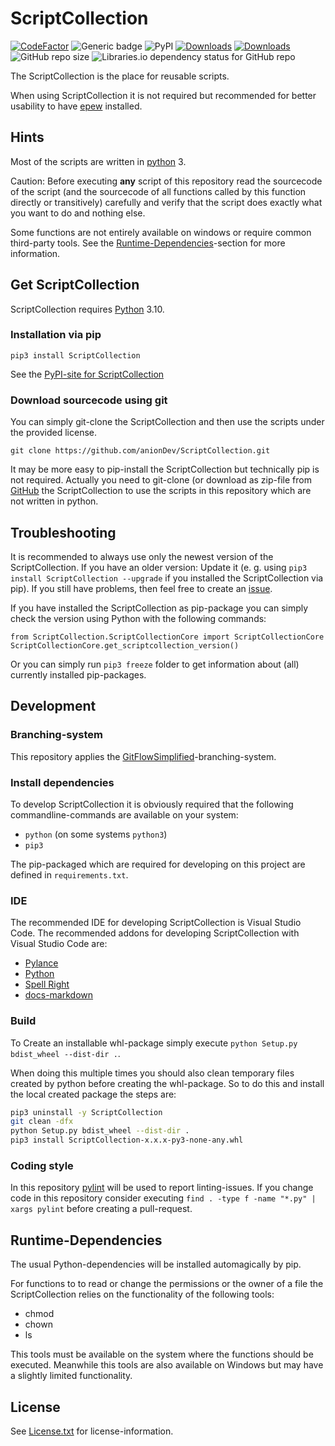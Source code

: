 # ScriptCollection

[![CodeFactor](https://www.codefactor.io/repository/github/aniondev/scriptcollection/badge/main)](https://www.codefactor.io/repository/github/aniondev/scriptcollection/overview/main)
![Generic badge](https://img.shields.io/badge/coverage-1%25-green)
![PyPI](https://img.shields.io/pypi/v/ScriptCollection)
[![Downloads](https://pepy.tech/badge/scriptcollection)](https://pepy.tech/project/scriptcollection)
[![Downloads](https://pepy.tech/badge/scriptcollection/month)](https://pepy.tech/project/scriptcollection)
![GitHub repo size](https://img.shields.io/github/repo-size/anionDev/ScriptCollection)
![Libraries.io dependency status for GitHub repo](https://img.shields.io/librariesio/github/anionDev/ScriptCollection)

The ScriptCollection is the place for reusable scripts.

When using ScriptCollection it is not required but recommended for better usability to have [epew](https://github.com/anionDev/Epew) installed.

## Hints

Most of the scripts are written in [python](https://www.python.org) 3.

Caution: Before executing **any** script of this repository read the sourcecode of the script (and the sourcecode of all functions called by this function directly or transitively) carefully and verify that the script does exactly what you want to do and nothing else.

Some functions are not entirely available on windows or require common third-party tools. See the [Runtime-Dependencies](#Runtime-Dependencies)-section for more information.

## Get ScriptCollection

ScriptCollection requires [Python](https://www.python.org) 3.10.

### Installation via pip

`pip3 install ScriptCollection`

See the [PyPI-site for ScriptCollection](https://pypi.org/project/ScriptCollection)

### Download sourcecode using git

You can simply git-clone the ScriptCollection and then use the scripts under the provided license.

`git clone https://github.com/anionDev/ScriptCollection.git`

It may be more easy to pip-install the ScriptCollection but technically pip is not required. Actually you need to git-clone (or download as zip-file from [GitHub](https://github.com/anionDev/ScriptCollection) the ScriptCollection to use the scripts in this repository which are not written in python.

## Troubleshooting

It is recommended to always use only the newest version of the ScriptCollection. If you have an older version: Update it (e. g. using `pip3 install ScriptCollection --upgrade` if you installed the ScriptCollection via pip). If you still have problems, then feel free to create an [issue](https://github.com/anionDev/ScriptCollection/issues).

If you have installed the ScriptCollection as pip-package you can simply check the version using Python with the following commands:

```lang-bash
from ScriptCollection.ScriptCollectionCore import ScriptCollectionCore
ScriptCollectionCore.get_scriptcollection_version()
```

Or you can simply run `pip3 freeze` folder to get information about (all) currently installed pip-packages.

## Development

### Branching-system

This repository applies the [GitFlowSimplified](https://projects.aniondev.de/Common/Templates/ProjectTemplates/-/blob/main/Templates/Conventions/BranchingSystem/GitFlowSimplified.md)-branching-system.

### Install dependencies

To develop ScriptCollection it is obviously required that the following commandline-commands are available on your system:

- `python` (on some systems `python3`)
- `pip3`

The pip-packaged which are required for developing on this project are defined in `requirements.txt`.

### IDE

The recommended IDE for developing ScriptCollection is Visual Studio Code.
The recommended addons for developing ScriptCollection with Visual Studio Code are:

- [Pylance](https://marketplace.visualstudio.com/items?itemName=ms-python.vscode-pylance)
- [Python](https://marketplace.visualstudio.com/items?itemName=ms-python.python)
- [Spell Right](https://marketplace.visualstudio.com/items?itemName=ban.spellright)
- [docs-markdown](https://marketplace.visualstudio.com/items?itemName=docsmsft.docs-markdown)

### Build

To Create an installable whl-package simply execute `python Setup.py bdist_wheel --dist-dir .`.

When doing this multiple times you should also clean temporary files created by python before creating the whl-package.
So to do this and install the local created package the steps are:

```bash
pip3 uninstall -y ScriptCollection
git clean -dfx
python Setup.py bdist_wheel --dist-dir .
pip3 install ScriptCollection-x.x.x-py3-none-any.whl
```

### Coding style

In this repository [pylint](https://pylint.org/) will be used to report linting-issues.
If you change code in this repository consider executing `find . -type f -name "*.py" | xargs pylint` before creating a pull-request.

## Runtime-Dependencies

The usual Python-dependencies will be installed automagically by pip.

For functions to to read or change the permissions or the owner of a file the ScriptCollection relies on the functionality of the following tools:

- chmod
- chown
- ls

This tools must be available on the system where the functions should be executed. Meanwhile this tools are also available on Windows but may have a slightly limited functionality.

## License

See [License.txt](https://raw.githubusercontent.com/anionDev/ScriptCollection/main/License.txt) for license-information.
